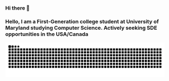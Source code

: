 ### Hi there 👋
### Hello, I am a First-Generation college student at University of Maryland studying Computer Science. Actively seeking SDE opportunities in the USA/Canada
 <picture>
  <source media="(prefers-color-scheme: dark)" srcset="https://raw.githubusercontent.com/Chenyc666/Chenyc666/output/github-contribution-grid-snake-dark.svg">
  <source media="(prefers-color-scheme: light)" srcset="https://raw.githubusercontent.com/Chenyc666/Chenyc666/output/github-contribution-grid-snake.svg">
  <img alt="github contribution grid snake animation" src="https://raw.githubusercontent.com/Chenyc666/Chenyc666/output/github-contribution-grid-snake.svg">
</picture>

